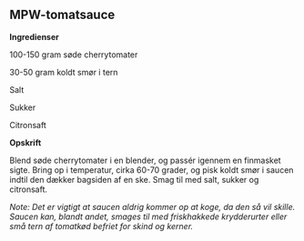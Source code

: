 ## MPW-tomatsauce

**Ingredienser**

100-150 gram søde cherrytomater

30-50 gram koldt smør i tern

Salt

Sukker

Citronsaft

**Opskrift**

Blend søde cherrytomater i en blender, og passér igennem en finmasket
sigte. Bring op i temperatur, cirka 60-70 grader, og pisk koldt smør i
saucen indtil den dækker bagsiden af en ske. Smag til med salt, sukker
og citronsaft.

*Note: Det er vigtigt at saucen aldrig kommer op at koge, da den så vil
skille. Saucen kan, blandt andet, smages til med friskhakkede
krydderurter eller små tern af tomatkød befriet for skind og kerner.*

